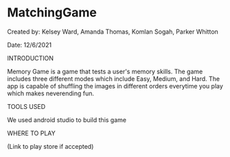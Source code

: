 # MatchingGame 
Created by: Kelsey Ward, Amanda Thomas, Komlan Sogah, Parker Whitton

Date: 12/6/2021

INTRODUCTION

Memory Game is a game that tests a user's memory skills.  The game includes three different modes which include Easy, Medium, and Hard.  The app is capable of shuffling the images in different orders everytime you play which makes neverending fun. 


TOOLS USED 

We used android studio to build this game 


WHERE TO PLAY 

(Link to play store if accepted)
